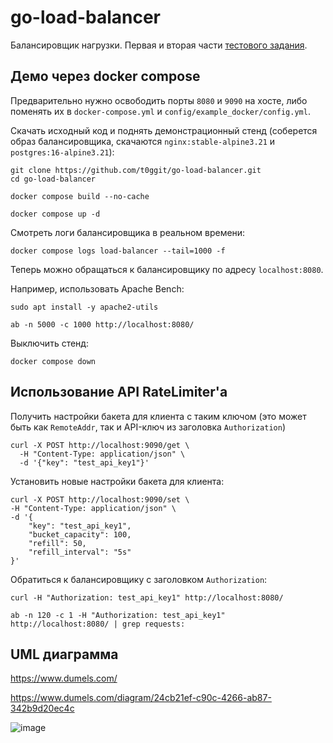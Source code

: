 # go-load-balancer

Балансировщик нагрузки. Первая и вторая части [тестового задания](https://github.com/Go-Cloud-Camp/test-assignment/tree/25334d85c4e90cccc9cf0f93bdd275738295ad13).

## Демо через docker compose

Предварительно нужно освободить порты `8080` и `9090` на хосте, либо поменять их в `docker-compose.yml` и `config/example_docker/config.yml`.

Скачать исходный код и поднять демонстрационный стенд (соберется образ балансировщика, скачаются `nginx:stable-alpine3.21` и `postgres:16-alpine3.21`):

```shell
git clone https://github.com/t0ggit/go-load-balancer.git
cd go-load-balancer
```

```shell
docker compose build --no-cache
```

```shell
docker compose up -d
```

Смотреть логи балансировщика в реальном времени:

```shell
docker compose logs load-balancer --tail=1000 -f
```

Теперь можно обращаться к балансировщику по адресу `localhost:8080`.

Например, использовать Apache Bench:

```shell
sudo apt install -y apache2-utils

ab -n 5000 -c 1000 http://localhost:8080/
```

Выключить стенд:

```shell
docker compose down
```

## Использование API RateLimiter'а

Получить настройки бакета для клиента с таким ключом (это может быть как `RemoteAddr`, так и API-ключ из заголовка `Authorization`)

```shell
curl -X POST http://localhost:9090/get \
  -H "Content-Type: application/json" \
  -d '{"key": "test_api_key1"}'
```

Установить новые настройки бакета для клиента:

```shell
curl -X POST http://localhost:9090/set \
-H "Content-Type: application/json" \
-d '{
    "key": "test_api_key1",
    "bucket_capacity": 100,
    "refill": 50,
    "refill_interval": "5s"
}'
```

Обратиться к балансировщику с заголовком `Authorization`:

```shell
curl -H "Authorization: test_api_key1" http://localhost:8080/
```

```shell
ab -n 120 -c 1 -H "Authorization: test_api_key1" http://localhost:8080/ | grep requests:
```

## UML диаграмма

https://www.dumels.com/

https://www.dumels.com/diagram/24cb21ef-c90c-4266-ab87-342b9d20ec4c

![image](https://github.com/user-attachments/assets/ee2130a5-07b8-4744-9f38-6b21212128f1)

